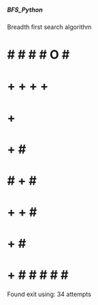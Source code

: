 ##### BFS_Python

<p>
 Breadth first search algorithm

# # # # # O # #
#   + + + +   #
#   +         #
#   + #       #
# # + #       #
# + + #       #
# +   #       #
# + # # # # # #

Found exit using: 34 attempts
</p>

